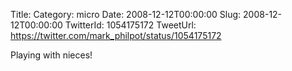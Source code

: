 Title: 
Category: micro
Date: 2008-12-12T00:00:00
Slug: 2008-12-12T00:00:00
TwitterId: 1054175172
TweetUrl: https://twitter.com/mark_philpot/status/1054175172

Playing with nieces!